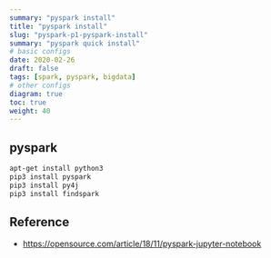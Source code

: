 ```yaml
---
summary: "pyspark install"
title: "pyspark install"
slug: "pyspark-p1-pyspark-install"
summary: "pyspark quick install"
# basic configs
date: 2020-02-26
draft: false
tags: [spark, pyspark, bigdata]
# other configs
diagram: true
toc: true
weight: 40
---
```


## pyspark

```bash
apt-get install python3
pip3 install pyspark
pip3 install py4j
pip3 install findspark
```

## Reference

- <https://opensource.com/article/18/11/pyspark-jupyter-notebook>
